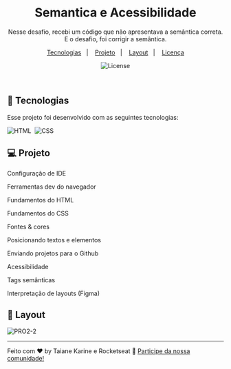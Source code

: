 
<h1 align="center"> Semantica e Acessibilidade </h1>

<p align="center">
Nesse desafio, recebi um código que não apresentava a semântica correta. E o desafio, foi corrigir a semântica.
</p>

<p align="center">
  <a href="#-tecnologias">Tecnologias</a>&nbsp;&nbsp;&nbsp;|&nbsp;&nbsp;&nbsp;
  <a href="#-projeto">Projeto</a>&nbsp;&nbsp;&nbsp;|&nbsp;&nbsp;&nbsp;
  <a href="#-layout">Layout</a>&nbsp;&nbsp;&nbsp;|&nbsp;&nbsp;&nbsp;
  <a href="#memo-licença">Licença</a>
</p>

<p align="center">
  <img alt="License" src="https://img.shields.io/static/v1?label=license&message=MIT&color=49AA26&labelColor=000000">
</p>

<br>

## 🚀 Tecnologias

Esse projeto foi desenvolvido com as seguintes tecnologias:

![HTML](https://img.shields.io/badge/-HTML-05122A?style=flat&logo=HTML5)&nbsp;
![CSS](https://img.shields.io/badge/-CSS-05122A?style=flat&logo=CSS3&logoColor=1572B6)&nbsp;

## 💻 Projeto

Configuração de IDE

Ferramentas dev do navegador

Fundamentos do HTML

Fundamentos do CSS

Fontes & cores

Posicionando textos e elementos

Enviando projetos para o Github

Acessibilidade

Tags semânticas

Interpretação de layouts (Figma)

## 🔖 Layout


![PRO2-2](https://user-images.githubusercontent.com/94652702/200228624-bc11c85b-6129-4942-ba2b-fca2f36dc36a.png)


---

Feito com ♥ by Taiane Karine e Rocketseat :wave: [Participe da nossa comunidade!](https://discord.gg/rocketseat)

